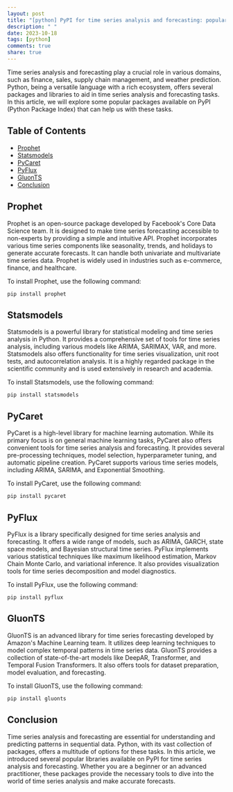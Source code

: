 ```yaml
---
layout: post
title: "[python] PyPI for time series analysis and forecasting: popular packages and libraries"
description: " "
date: 2023-10-18
tags: [python]
comments: true
share: true
---
```


Time series analysis and forecasting play a crucial role in various domains, such as finance, sales, supply chain management, and weather prediction. Python, being a versatile language with a rich ecosystem, offers several packages and libraries to aid in time series analysis and forecasting tasks. In this article, we will explore some popular packages available on PyPI (Python Package Index) that can help us with these tasks.

## Table of Contents

- [Prophet](#prophet)
- [Statsmodels](#statsmodels)
- [PyCaret](#pycaret)
- [PyFlux](#pyflux)
- [GluonTS](#gluonts)
- [Conclusion](#conclusion)

## Prophet
Prophet is an open-source package developed by Facebook's Core Data Science team. It is designed to make time series forecasting accessible to non-experts by providing a simple and intuitive API. Prophet incorporates various time series components like seasonality, trends, and holidays to generate accurate forecasts. It can handle both univariate and multivariate time series data. Prophet is widely used in industries such as e-commerce, finance, and healthcare.

To install Prophet, use the following command:
```
pip install prophet
```

## Statsmodels
Statsmodels is a powerful library for statistical modeling and time series analysis in Python. It provides a comprehensive set of tools for time series analysis, including various models like ARIMA, SARIMAX, VAR, and more. Statsmodels also offers functionality for time series visualization, unit root tests, and autocorrelation analysis. It is a highly regarded package in the scientific community and is used extensively in research and academia.

To install Statsmodels, use the following command:
```
pip install statsmodels
```

## PyCaret
PyCaret is a high-level library for machine learning automation. While its primary focus is on general machine learning tasks, PyCaret also offers convenient tools for time series analysis and forecasting. It provides several pre-processing techniques, model selection, hyperparameter tuning, and automatic pipeline creation. PyCaret supports various time series models, including ARIMA, SARIMA, and Exponential Smoothing.

To install PyCaret, use the following command:
```
pip install pycaret
```

## PyFlux
PyFlux is a library specifically designed for time series analysis and forecasting. It offers a wide range of models, such as ARIMA, GARCH, state space models, and Bayesian structural time series. PyFlux implements various statistical techniques like maximum likelihood estimation, Markov Chain Monte Carlo, and variational inference. It also provides visualization tools for time series decomposition and model diagnostics.

To install PyFlux, use the following command:
```
pip install pyflux
```

## GluonTS
GluonTS is an advanced library for time series forecasting developed by Amazon's Machine Learning team. It utilizes deep learning techniques to model complex temporal patterns in time series data. GluonTS provides a collection of state-of-the-art models like DeepAR, Transformer, and Temporal Fusion Transformers. It also offers tools for dataset preparation, model evaluation, and forecasting.

To install GluonTS, use the following command:
```
pip install gluonts
```

## Conclusion
Time series analysis and forecasting are essential for understanding and predicting patterns in sequential data. Python, with its vast collection of packages, offers a multitude of options for these tasks. In this article, we introduced several popular libraries available on PyPI for time series analysis and forecasting. Whether you are a beginner or an advanced practitioner, these packages provide the necessary tools to dive into the world of time series analysis and make accurate forecasts.